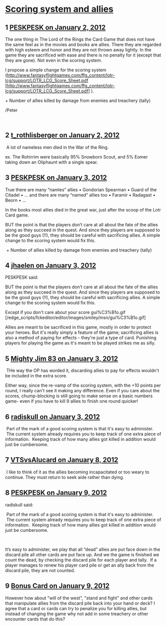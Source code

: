 # [Scoring system and allies](https://community.fantasyflightgames.com/topic/58333-scoring-system-and-allies/)

## 1 [PESKPESK on January 2, 2012](https://community.fantasyflightgames.com/topic/58333-scoring-system-and-allies/?do=findComment&comment=573813)

The one thing in The Lord of the Rings the Card Game that does not have the same feel as in the movies and books are allies. There they are regarded with high esteem and honor and they are not thrown away lightly. In the game they are sacrificed with ease and there is no penalty for it (except that they are gone). Not even in the scoring system.


I propose a simple change for the scoring system (http://www.fantasyflightgames.com/ffg_content/lotr-lcg/support/LOTR_LCG_Score_Sheet.pdf [http://www.fantasyflightgames.com/ffg_content/lotr-lcg/support/LOTR_LCG_Score_Sheet.pdf]
).

+ Number of allies killed by damage from enemies and treachery (tally)

/Peter


 

## 2 [t_rothlisberger on January 2, 2012](https://community.fantasyflightgames.com/topic/58333-scoring-system-and-allies/?do=findComment&comment=573933)

 A lot of nameless men died in the War of the Ring.  

ex. The Rohirrim were basically 95% Snowborn Scout, and 5% Eomer taking down an Oliphaunt with a single spear. 

## 3 [PESKPESK on January 3, 2012](https://community.fantasyflightgames.com/topic/58333-scoring-system-and-allies/?do=findComment&comment=574001)

True there are many “namles” allies
• Gondorian Spearman
• Guard of the Citadel
• …
and there are many “named” allies too
• Faramir
• Radagast
• Beorn
• …
 

In the books most allies died in the great war, just after the scoop of the Lotr Card game.

BUT the point is that the players don’t care at all about the fate of the allies along as they succeed in the quest. And since they players are supposed to be the good guys (!!), they should be careful with sacrificing allies. A simple change to the scoring system would fix this.


 + Number of allies killed by damage from enemies and treachery (tally)


## 4 [jhaelen on January 3, 2012](https://community.fantasyflightgames.com/topic/58333-scoring-system-and-allies/?do=findComment&comment=574052)

PESKPESK said:

BUT the point is that the players don’t care at all about the fate of the allies along as they succeed in the quest. And since they players are supposed to be the good guys (!!), they should be careful with sacrificing allies. A simple change to the scoring system would fix this.



Except if you don't care about your score gui%C3%B1o.gif [/edge_scripts/fckeditor/editor/images/smiley/msn/gui%C3%B1o.gif]

Allies are meant to be sacrificed in this game, mostly in order to protect your heroes. But it's really simply a feature of the game; sacrificing allies is also a method of paying for effects - they're just a type of card. Punishing players for playing the game as it's meant to be played strikes me as silly.

## 5 [Mighty Jim 83 on January 3, 2012](https://community.fantasyflightgames.com/topic/58333-scoring-system-and-allies/?do=findComment&comment=574066)

 THe way the OP has worded it, discarding allies to pay for effects wouldn't be included in the extra score.

Either way, since the re-vamp of the scoring system, with the +10 points per round, I really can't see it making any difference. Even if you care about the scores, chump-blocking is still going to make sense on a basic numbers game- even if you have to kill 9 allies to finish one round quicker!

## 6 [radiskull on January 3, 2012](https://community.fantasyflightgames.com/topic/58333-scoring-system-and-allies/?do=findComment&comment=574208)

 Part of the mark of a good scoring system is that it's easy to administer.  The current system already requires you to keep track of one extra piece of information.  Keeping track of how many allies got killed in addition would just be cumbersome.

## 7 [VTSvsAlucard on January 8, 2012](https://community.fantasyflightgames.com/topic/58333-scoring-system-and-allies/?do=findComment&comment=576635)

 I like to think of it as the allies becoming incapacitated or too weary to continue. They must return to seek aide rather than dying.

## 8 [PESKPESK on January 9, 2012](https://community.fantasyflightgames.com/topic/58333-scoring-system-and-allies/?do=findComment&comment=576704)

radiskull said:

 Part of the mark of a good scoring system is that it's easy to administer.  The current system already requires you to keep track of one extra piece of information.  Keeping track of how many allies got killed in addition would just be cumbersome.



 

It’s easy to administer, we play that all “dead” allies are put face down in the discard pile all other cards are put face up. And we the game is finished we count the dead, by checking the discard pile for each player and tally.  If a player manages to renew his player card pile or get an ally back from the discard pile, they are not counted.

## 9 [Bonus Card on January 9, 2012](https://community.fantasyflightgames.com/topic/58333-scoring-system-and-allies/?do=findComment&comment=576709)

However how about "will of the west", "stand and fight" and other cards that manipulate allies from the discard pile back into your hand or deck? I agree that a card or cards can try to penalize you for killing allies, but instead of changing the game why not add in some treachery or other encounter cards that do this?

